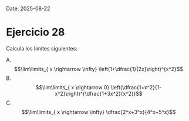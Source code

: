 Date: 2025-08-22

# Ejercicio 28

 
Calcula los límites siguientes:

A.  $$\lim\limits_{ x \rightarrow  \infty}  \left(1+\dfrac{1}{2x}\right)^{x^2}$$
B.  $$\lim\limits_{ x \rightarrow  0}  \left(\dfrac{1+x^2}{1-x^2}\right)^{\dfrac{1+3x^2}{x^2}}$$
C.  $$\lim\limits_{ x \rightarrow  \infty}  \dfrac{2^x+3^x}{4^x+5^x}$$
